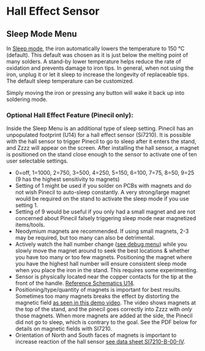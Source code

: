 # Hall Effect Sensor

## Sleep Mode Menu

In [Sleep mode](https://github.com/Ralim/IronOS/blob/dev/Documentation/Settings.md#setting-sleep-temp), the iron automatically lowers the temperature to 150 °C (default). This default was chosen as it is just below the melting point of many solders. A stand-by lower temperature helps reduce the rate of oxidation and prevents damage to iron tips. In general, when not using the iron, unplug it or let it sleep to increase the longevity of replaceable tips. The default sleep temperature can be customized.

Simply moving the iron or pressing any button will wake it back up into soldering mode.

### Optional Hall Effect Feature (Pinecil only):

Inside the Sleep Menu is an additional type of sleep setting. Pinecil has an unpopulated footprint (U14) for a hall effect sensor (Si7210). It is possible with the hall sensor to trigger Pinecil to go to sleep after it enters the stand, and Zzzz will appear on the screen. After installing the hall sensor, a magnet is positioned on the stand close enough to the sensor to activate one of ten user selectable settings.
  - 0=off, 1=1000, 2=750, 3=500, 4=250, 5=150, 6=100, 7=75, 8=50, 9=25   (9 has the highest sensitivity to magnets)
  - Setting of 1 might be used if you solder on PCBs with magnets and do not wish Pinecil to auto-sleep constantly. A very strong/large magnet would be required on the stand to activate the sleep mode if you use setting 1.
  - Setting of 9 would be useful if you only had a small magnet and are not concerned about Pinecil falsely triggering sleep mode near magnetized items/tools.
  - Neodymium magnets are recommended. If using small magnets, 2-3 may be required, but too many can also be detrimental.
  - Actively watch the hall number change ([see debug menu](/Documentation/DebugMenu.md)) while you slowly move the magnet around to seek the best locations & whether you have too many or too few magnets. Positioning the magnet where you have the highest hall number will ensure consistent sleep mode when you place the iron in the stand. This requires some experimenting.
  - Sensor is physically located near the copper contacts for the tip at the front of the handle. [Reference Schematics U14](https://files.pine64.org/doc/Pinecil/Pinecil_schematic_v1.0a_20201120.pdf).
  - Positioning/type/quantity of magnets is important for best results. Sometimes too many magnets breaks the effect by distorting the magnetic field [as seen in this demo video](https://www.youtube.com/shorts/afkqKwCX00I). The video shows magnets at the top of the stand, and the pinecil goes correctly into Zzzz with *only* those magnets. When more magnets are added at the side, the Pinecil did not go to sleep, which is contrary to the goal. See the PDF below for details on magnetic fields with SI7210.
  - Orientation of North and South faces of magnets is important to increase reaction of the hall sensor [see data sheet SI7210-B-00-IV](https://www.silabs.com/documents/public/application-notes/an1018-si72xx-sensors.pdf).
